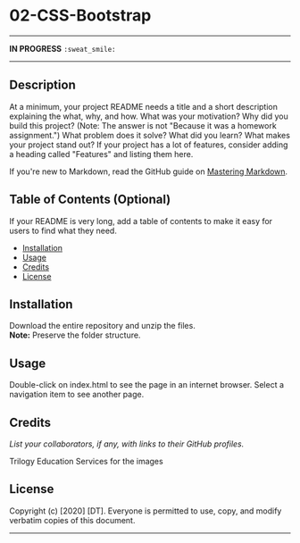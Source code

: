 # 02-CSS-Bootstrap

---

**IN PROGRESS** `:sweat_smile:`  

---

## Description 

At a minimum, your project README needs a title and a short description explaining the what, why, and how. What was your motivation? Why did you build this project? (Note: The answer is not "Because it was a homework assignment.") What problem does it solve? What did you learn? What makes your project stand out? If your project has a lot of features, consider adding a heading called "Features" and listing them here.

If you're new to Markdown, read the GitHub guide on [Mastering Markdown](https://guides.github.com/features/mastering-markdown/).


## Table of Contents (Optional)

If your README is very long, add a table of contents to make it easy for users to find what they need.

* [Installation](#installation)
* [Usage](#usage)
* [Credits](#credits)
* [License](#license)


## Installation

Download the entire repository and unzip the files.  
**Note:** Preserve the folder structure.


## Usage 

Double-click on index.html to see the page in an internet browser. Select a navigation item to see another page. 


## Credits

*List your collaborators, if any, with links to their GitHub profiles.*

Trilogy Education Services for the images

## License

Copyright (c) [2020] [DT]. Everyone is permitted to use, copy, and modify verbatim copies of this document.

---

